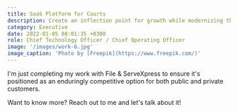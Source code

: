 ```yaml
---
title: SaaS Platform for Courts
description: Create an inflection point for growth while modernizing the technology and processes of a well-regarded company 
category: Executive
date: 2022-01-05 08:01:35 +0300
role: Chief Technology Officer / Chief Operating Officer
image: '/images/work-6.jpg'
image_caption: 'Photo by [Freepik](https://www.freepik.com/)'
---
```


I'm just completing my work with File & ServeXpress to ensure it's positioned as an enduringly competitive option
for both public and private customers.

Want to know more? Reach out to me and let's talk about it!